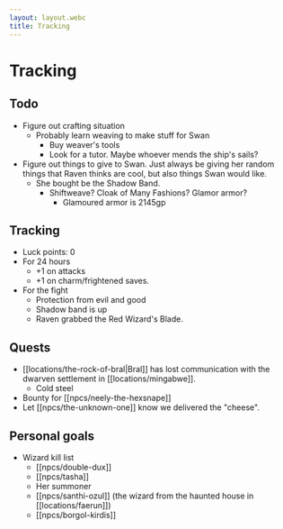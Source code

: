 ```yaml
---
layout: layout.webc
title: Tracking
---
```

# Tracking
## Todo

- Figure out crafting situation
	- Probably learn weaving to make stuff for Swan
		- Buy weaver's tools
		- Look for a tutor. Maybe whoever mends the ship's sails?
- Figure out things to give to Swan. Just always be giving her random things that Raven thinks are cool, but also things Swan would like.
	- She bought be the Shadow Band.
		- Shiftweave? Cloak of Many Fashions? Glamor armor?
			- Glamoured armor is 2145gp
## Tracking

- Luck points: 0
- For 24 hours
	- +1 on attacks
	- +1 on charm/frightened saves.
- For the fight
	- Protection from evil and good
	- Shadow band is up
	- Raven grabbed the Red Wizard's Blade.
## Quests

- [[locations/the-rock-of-bral|Bral]] has lost communication with the dwarven settlement in [[locations/mingabwe]].
	- Cold steel
- Bounty for [[npcs/neely-the-hexsnape]]
- Let [[npcs/the-unknown-one]] know we delivered the "cheese".
## Personal goals

- Wizard kill list
	- [[npcs/double-dux]]
	- [[npcs/tasha]]
	- Her summoner
	- [[npcs/santhi-ozul]] (the wizard from the haunted house in [[locations/faerun]])
	- [[npcs/borgol-kirdis]]
